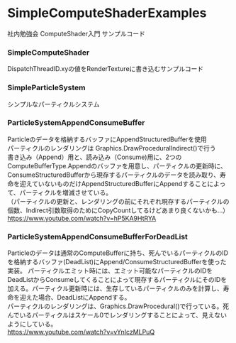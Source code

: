 # SimpleComputeShaderExamples
社内勉強会 ComputeShader入門 サンプルコード

### SimpleComputeShader
DispatchThreadID.xyの値をRenderTextureに書き込むサンプルコード

### SimpleParticleSystem
シンプルなパーティクルシステム

### ParticleSystemAppendConsumeBuffer
Particleのデータを格納するバッファにAppendStructuredBufferを使用<br/>
パーティクルのレンダリングは Graphics.DrawProceduralIndirect()で行う<br/>
書き込み（Append）用と、読み込み（Consume)用に、2つのComputeBufferType.Appendのバッファを用意し、パーティクルの更新時に、ConsumeStructuredBufferから現存するパーティクルのデータを読み取り、寿命を迎えていないものだけAppendStructuredBufferにAppendすることによって、パーティクルを増減させている。<br/>
（パーティクルの更新と、レンダリングの前にそれぞれ現存するパーティクルの個数、Indirect引数取得のためにCopyCountしてるけどあまり良くないかも…）<br/>
<https://www.youtube.com/watch?v=hP5KA9HtRYA>

### ParticleSystemAppendConsumeBufferForDeadList
Particleのデータは通常のComputeBufferに持ち、死んでいるパーティクルのIDを格納するバッファ(DeadList)にAppend/ConsumeStructuredBufferを使った実装。
パーティクルエミット時には、エミット可能なパーティクルのIDをDeadListからConsumeしてくることによって現存するパーティクルにそのIDを加える。パーティクル更新時には、生存しているパーティクルのみを計算し、寿命を迎えた場合、DeadListにAppendする。<br/>
パーティクルのレンダリングは、Graphics.DrawProcedural()で行っている。死んでいるパーティクルはスケール0でレンダリングすることによって、見えないようにしている。<br/>
<https://www.youtube.com/watch?v=vYnIczMLPuQ>
